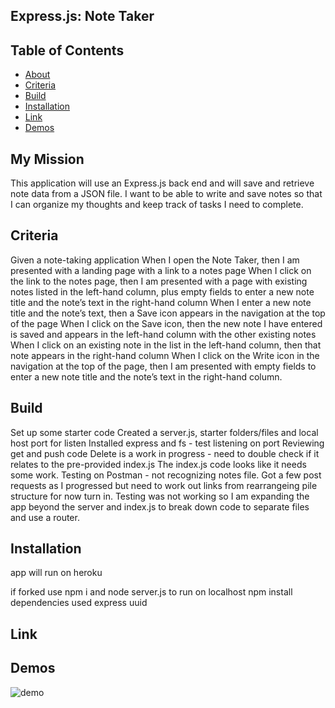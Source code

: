 ## Express.js: Note Taker

  ## Table of Contents
  * [About](#about)
  * [Criteria](#criteria)
  * [Build](#build)
  * [Installation](#installation)
  * [Link](#link)
  * [Demos](#demos)

## My Mission

This application will use an Express.js back end and will save and retrieve note data from a JSON file.
I want to be able to write and save notes so that I can organize my thoughts and keep track of tasks I need to complete.

## Criteria

Given a note-taking application
When I open the Note Taker, then I am presented with a landing page with a link to a notes page
When I click on the link to the notes page, then I am presented with a page with existing notes listed in the left-hand column, 
plus empty fields to enter a new note title and the note’s text in the right-hand column
When I enter a new note title and the note’s text, then a Save icon appears in the navigation at the top of the page
When I click on the Save icon, then the new note I have entered is saved and appears in the left-hand 
column with the other existing notes
When I click on an existing note in the list in the left-hand column, then that note appears in the right-hand column
When I click on the Write icon in the navigation at the top of the page, then I am presented with empty fields to enter a new note title and the 
note’s text in the right-hand column.

## Build

Set up some starter code
Created a server.js, starter folders/files and local host port for listen
Installed express and fs - test listening on port
Reviewing get and push code
Delete is a work in progress - need to double check if it relates to the pre-provided index.js
The index.js code looks like it needs some work.
Testing on Postman - not recognizing notes file.
Got a few post requests as I progressed but need to work out links from rearrangeing pile structure
for now turn in. 
Testing was not working so I am expanding the app beyond the server and index.js to break down code to separate files and use a router.

## Installation 

app will run on heroku

if forked use npm i and node server.js to run on localhost
npm install dependencies used express uuid

## Link



## Demos

![demo](./assets)